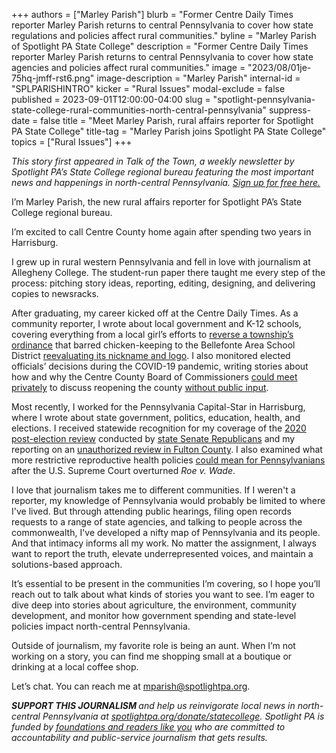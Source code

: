+++
authors = ["Marley Parish"]
blurb = "Former Centre Daily Times reporter Marley Parish returns to central Pennsylvania to cover how state regulations and policies affect rural communities."
byline = "Marley Parish of Spotlight PA State College"
description = "Former Centre Daily Times reporter Marley Parish returns to central Pennsylvania to cover how state agencies and policies affect rural communities."
image = "2023/08/01je-75hq-jmff-rst6.png"
image-description = "Marley Parish"
internal-id = "SPLPARISHINTRO"
kicker = "Rural Issues"
modal-exclude = false
published = 2023-09-01T12:00:00-04:00
slug = "spotlight-pennsylvania-state-college-rural-communities-north-central-pennsylvania"
suppress-date = false
title = "Meet Marley Parish, rural affairs reporter for Spotlight PA State College"
title-tag = "Marley Parish joins Spotlight PA State College"
topics = ["Rural Issues"]
+++

<em>This story first appeared in Talk of the Town, a weekly newsletter by Spotlight PA’s State College regional bureau featuring the most important news and happenings in north-central Pennsylvania. </em><a href="https://www.spotlightpa.org/newsletters/talkofthetown"><em>Sign up for free here.</em></a>

I’m Marley Parish, the new rural affairs reporter for Spotlight PA’s State College regional bureau.

I’m excited to call Centre County home again after spending two years in Harrisburg.

I grew up in rural western Pennsylvania and fell in love with journalism at Allegheny College. The student-run paper there taught me every step of the process: pitching story ideas, reporting, editing, designing, and delivering copies to newsracks.

<script src="https://www.spotlightpa.org/embed.js" async></script><div data-spl-embed-version="1" data-spl-src="https://www.spotlightpa.org/embeds/newsletter/?cta=Sign%20up%20for%20our%20new%20regional%20newsletter%2C%20%3Cb%3ETalk%20of%20the%20Town%3C%2Fb%3E%2C%20and%20get%20all%20the%20news%20and%20notes%20from%20State%20College%20and%20north-central%20PA.&button=Sign%20Up%20Now&preselect=state_college&eyebrow=DON'T%20MISS%20A%20BEAT"></div>

After graduating, my career kicked off at the Centre Daily Times. As a community reporter, I wrote about local government and K-12 schools, covering everything from a local girl’s efforts to <a href="https://www.centredaily.com/news/local/community/article249356965.html">reverse a township’s ordinance</a> that barred chicken-keeping to the Bellefonte Area School District <a href="https://www.centredaily.com/news/local/community/bellefonte/article250997814.html">reevaluating its nickname and logo</a>. I also monitored elected officials’ decisions during the COVID-19 pandemic, writing stories about how and why the Centre County Board of Commissioners <a href="https://www.centredaily.com/news/local/community/article243031921.html">could meet privately</a> to discuss reopening the county <a href="https://www.centredaily.com/news/local/community/article242998757.html">without public input</a>.

Most recently, I worked for the Pennsylvania Capital-Star in Harrisburg, where I wrote about state government, politics, education, health, and elections. I received statewide recognition for my coverage of the <a href="https://www.penncapital-star.com/government-politics/pa-gop-lawmaker-says-the-cause-for-a-forensic-election-investigation-is-weakened-and-diminished/">2020 post-election review</a> conducted by <a href="https://www.penncapital-star.com/government-politics/pa-gop-lawmaker-vowed-transparency-but-negotiations-for-election-probe-are-private/">state Senate Republicans</a> and my reporting on an <a href="https://www.penncapital-star.com/government-politics/an-unprecedented-situation-loose-ends-remain-in-fulton-county-election-review/">unauthorized review in Fulton County</a>. I also examined what more restrictive reproductive health policies <a href="https://www.penncapital-star.com/health-care/roes-reversal-puts-abortion-access-on-the-ballot-in-pennsylvania/">could mean for Pennsylvanians</a> after the U.S. Supreme Court overturned <em>Roe v. Wade</em>.

I love that journalism takes me to different communities. If I weren&#39;t a reporter, my knowledge of Pennsylvania would probably be limited to where I&#39;ve lived. But through attending public hearings, filing open records requests to a range of state agencies, and talking to people across the commonwealth, I&#39;ve developed a nifty map of Pennsylvania and its people. And that intimacy informs all my work. No matter the assignment, I always want to report the truth, elevate underrepresented voices, and maintain a solutions-based approach.

<script src="https://www.spotlightpa.org/embed.js" async></script><div data-spl-embed-version="1" data-spl-src="https://www.spotlightpa.org/embeds/donate/"></div>

It’s essential to be present in the communities I’m covering, so I hope you’ll reach out to talk about what kinds of stories you want to see. I’m eager to dive deep into stories about agriculture, the environment, community development, and monitor how government spending and state-level policies impact north-central Pennsylvania.

Outside of journalism, my favorite role is being an aunt. When I’m not working on a story, you can find me shopping small at a boutique or drinking at a local coffee shop.

Let’s chat. You can reach me at <a href="mailto:mparish@spotlightpa.org">mparish@spotlightpa.org</a>.

<strong><em>SUPPORT THIS JOURNALISM </em></strong><em>and help us reinvigorate local news in north-central Pennsylvania at </em><a href="https://www.spotlightpa.org/donate/statecollege"><em>spotlightpa.org/donate/statecollege</em></a><em>. Spotlight PA is funded by </em><a href="https://www.spotlightpa.org/support"><em>foundations and readers like you</em></a><em> who are committed to accountability and public-service journalism that gets results.</em>

